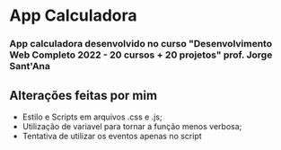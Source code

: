 # App Calculadora

### App calculadora desenvolvido no curso "Desenvolvimento Web Completo 2022 - 20 cursos + 20 projetos" prof. Jorge Sant'Ana

## Alterações feitas por mim

- Estilo e Scripts em arquivos .css e .js;
- Utilização de variavel para tornar a função menos verbosa;
- Tentativa de utilizar os eventos apenas no script
